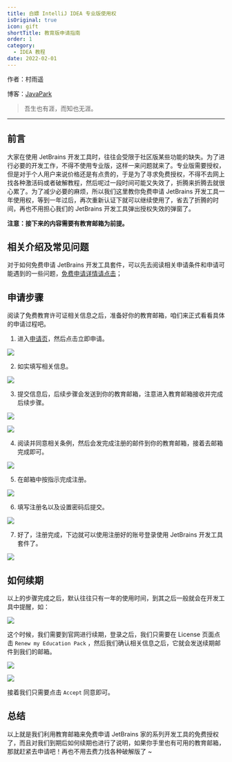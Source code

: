 ```yaml
---
title: 白嫖 IntelliJ IDEA 专业版使用权
isOriginal: true
icon: gift
shortTitle: 教育版申请指南
order: 1
category:
  - IDEA 教程
date: 2022-02-01
---
```


作者：村雨遥

博客：[JavaPark](https://cunyu1943.github.io/JavaPark)

> 吾生也有涯，而知也无涯。

---

## 前言

大家在使用 JetBrains 开发工具时，往往会受限于社区版某些功能的缺失。为了进行必要的开发工作，不得不使用专业版，这样一来问题就来了。专业版需要授权，但是对于个人用户来说价格还是有点贵的，于是为了寻求免费授权，不得不去网上找各种激活码或者破解教程，然后呢过一段时间可能又失效了，折腾来折腾去就很心累了。为了减少必要的麻烦，所以我们这里教你免费申请 JetBrains 开发工具一年使用权，等到一年过后，再次重新认证下就可以继续使用了，省去了折腾的时间，再也不用担心我们的 JetBrains 开发工具弹出授权失效的弹窗了。

**注意：接下来的内容需要有教育邮箱为前提。**

## 相关介绍及常见问题

对于如何免费申请 JetBrains 开发工具套件，可以先去阅读相关申请条件和申请可能遇到的一些问题，[免费申请详情请点击](https://www.jetbrains.com/zh-cn/community/education/?_ga=2.100493086.1068267370.1584595992-1646227051.1584503956#students)；

## 申请步骤

阅读了免费教育许可证相关信息之后，准备好你的教育邮箱，咱们来正式看看具体的申请过程吧。

1.  进入[申请页](https://www.jetbrains.com/zh-cn/community/education/?_ga=2.100493086.1068267370.1584595992-1646227051.1584503956#students)，然后点击立即申请。

![](./../../../.vuepress/public/img/idea/20220201-idea-pro-with-student-email/start.png)

2. 如实填写相关信息。

![](./../../../.vuepress/public/img/idea/20220201-idea-pro-with-student-email/info-fill.png)

3.  提交信息后，后续步骤会发送到你的教育邮箱，注意进入教育邮箱接收并完成后续步骤。
    

![](./../../../.vuepress/public/img/idea/20220201-idea-pro-with-student-email/verifify.png)

![](./../../../.vuepress/public/img/idea/20220201-idea-pro-with-student-email/mail-check.png)

4.  阅读并同意相关条例，然后会发完成注册的邮件到你的教育邮箱，接着去邮箱完成即可。
    

![](./../../../.vuepress/public/img/idea/20220201-idea-pro-with-student-email/agree.png)

5.  在邮箱中按指示完成注册。

![](./../../../.vuepress/public/img/idea/20220201-idea-pro-with-student-email/register.png)

6.  填写注册名以及设置密码后提交。

![](./../../../.vuepress/public/img/idea/20220201-idea-pro-with-student-email/set-pwd.png)

7.  好了，注册完成，下边就可以使用注册好的账号登录使用 JetBrains 开发工具套件了。

![](./../../../.vuepress/public/img/idea/20220201-idea-pro-with-student-email/finish.png)

## 如何续期

以上的步骤完成之后，默认往往只有一年的使用时间，到其之后一般就会在开发工具中提醒，如：

![](./../../../.vuepress/public/img/idea/20220201-idea-pro-with-student-email/expires.png)

这个时候，我们需要到官网进行续期，登录之后，我们只需要在 License 页面点击 `Renew my Education Pack` ，然后我们确认相关信息之后，它就会发送续期邮件到我们的邮箱。

![](./../../../.vuepress/public/img/idea/20220201-idea-pro-with-student-email/renew.png)

![](./../../../.vuepress/public/img/idea/20220201-idea-pro-with-student-email/re-agree.png)

接着我们只需要点击 `Accept` 同意即可。

## 总结

以上就是我们利用教育邮箱来免费申请 JetBrains 家的系列开发工具的免费授权了，而且对我们到期后如何续期也进行了说明，如果你手里也有可用的教育邮箱，那就赶紧去申请吧！再也不用去费力找各种破解版了 ~
